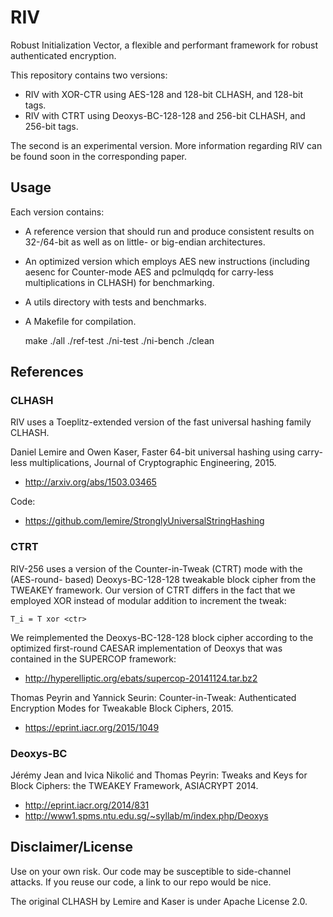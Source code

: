 # RIV

Robust Initialization Vector, a flexible and performant framework for robust
authenticated encryption. 

This repository contains two versions:
- RIV with XOR-CTR using AES-128 and 128-bit CLHASH, and 128-bit tags.
- RIV with CTRT using Deoxys-BC-128-128 and 256-bit CLHASH, and 256-bit tags.

The second is an experimental version. More information regarding RIV can be
found soon in the corresponding paper.

## Usage
Each version contains:
- A reference version that should run and produce consistent results on
  32-/64-bit as well as on little- or big-endian architectures.
- An optimized version which employs AES new instructions (including aesenc for
  Counter-mode AES and pclmulqdq for carry-less multiplications in CLHASH) for
  benchmarking.
- A utils directory with tests and benchmarks.
- A Makefile for compilation.

	make 
	./all
	./ref-test
	./ni-test
	./ni-bench
	./clean

## References
### CLHASH
RIV uses a Toeplitz-extended version of the fast universal hashing family
CLHASH.

Daniel Lemire and Owen Kaser, Faster 64-bit universal hashing using
carry-less multiplications, Journal of Cryptographic Engineering, 2015.
- http://arxiv.org/abs/1503.03465 

Code:
- https://github.com/lemire/StronglyUniversalStringHashing

### CTRT
RIV-256 uses a version of the Counter-in-Tweak (CTRT) mode with the (AES-round-
based) Deoxys-BC-128-128 tweakable block cipher from the TWEAKEY framework. Our
version of CTRT differs in the fact that we employed XOR instead of modular
addition to increment the tweak:

	T_i = T xor <ctr>

We reimplemented the Deoxys-BC-128-128 block cipher according to the optimized
first-round CAESAR implementation of Deoxys that was contained in the SUPERCOP
framework:
- http://hyperelliptic.org/ebats/supercop-20141124.tar.bz2

Thomas Peyrin and Yannick Seurin: Counter-in-Tweak: Authenticated Encryption
Modes for Tweakable Block Ciphers, 2015. 
- https://eprint.iacr.org/2015/1049

### Deoxys-BC
Jérémy Jean and Ivica Nikolić and Thomas Peyrin:  Tweaks and Keys for Block
Ciphers: the TWEAKEY Framework, ASIACRYPT 2014.
- http://eprint.iacr.org/2014/831
- http://www1.spms.ntu.edu.sg/~syllab/m/index.php/Deoxys

## Disclaimer/License
Use on your own risk. Our code may be susceptible to side-channel attacks. If
you reuse our code, a link to our repo would be nice. 

The original CLHASH by Lemire and Kaser is under Apache License 2.0.

